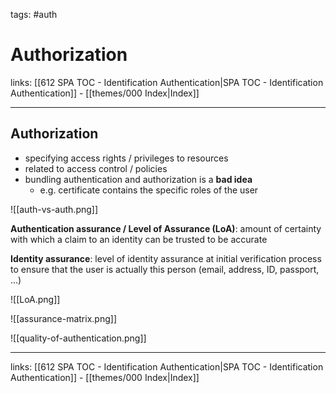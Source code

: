 tags: #auth 

# Authorization

links: [[612 SPA TOC - Identification Authentication|SPA TOC - Identification Authentication]] - [[themes/000 Index|Index]]

---

## Authorization

- specifying access rights / privileges to resources
- related to access control / policies
- bundling authentication and authorization is a **bad idea**
	- e.g. certificate contains the specific roles of the user

![[auth-vs-auth.png]]

**Authentication assurance / Level of Assurance (LoA)**: amount of certainty with which a claim to an identity can be trusted to be accurate

**Identity assurance**: level of identity assurance at initial verification process to ensure that the user is actually this person (email, address, ID, passport, ...)

![[LoA.png]]

![[assurance-matrix.png]]

![[quality-of-authentication.png]]

---
links: [[612 SPA TOC - Identification Authentication|SPA TOC - Identification Authentication]] - [[themes/000 Index|Index]]
